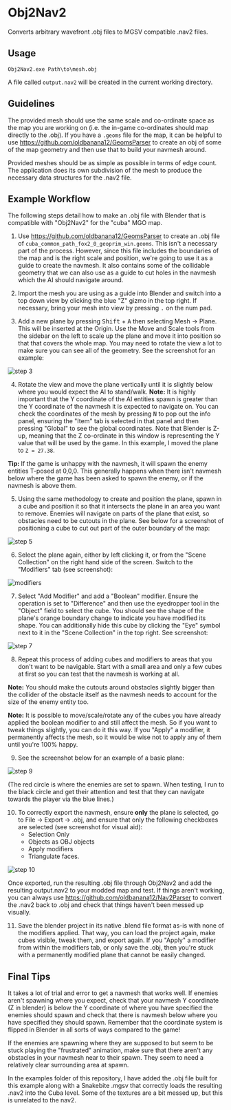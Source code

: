 # Obj2Nav2

Converts arbitrary wavefront .obj files to MGSV compatible .nav2 files.

## Usage

`Obj2Nav2.exe Path\to\mesh.obj`

A file called `output.nav2` will be created in the current working directory.

## Guidelines

The provided mesh should use the same scale and co-ordinate space as the map you are working on (i.e. the in-game co-ordinates should map directly to the .obj). If you have a `.geoms` file for the map, it can be helpful to use https://github.com/oldbanana12/GeomsParser to create an obj of some of the map geometry and then use that to build your navmesh around.

Provided meshes should be as simple as possible in terms of edge count. The application does its own subdivision of the mesh to produce the necessary data structures for the .nav2 file.

## Example Workflow

The following steps detail how to make an .obj file with Blender that is compatible with "Obj2Nav2" for the "cuba" MGO map.

1. Use https://github.com/oldbanana12/GeomsParser to create an .obj file of `cuba_common_path_fox2_0_geoprim_win.geoms`. This isn't a necessary part of the process. However, since this file includes the boundaries of the map and is the right scale and position, we're going to use it as a guide to create the navmesh. It also contains some of the collidable geometry that we can also use as a guide to cut holes in the navmesh which the AI should navigate around.
   
2. Import the mesh you are using as a guide into Blender and switch into a top down view by clicking the blue "Z" gizmo in the top right. If necessary, bring your mesh into view by pressing <kbd>.</kbd> on the num pad.

3. Add a new plane by pressing <kbd>Shift</kbd> + <kbd>A</kbd> then selecting Mesh -> Plane. This will be inserted at the Origin. Use the Move and Scale tools from the sidebar on the left to scale up the plane and move it into position so that that covers the whole map. You may need to rotate the view a lot to make sure you can see all of the geometry. See the screenshot for an example:

![step 3](screenshots/step3_screenshot.PNG)

4. Rotate the view and move the plane vertically until it is slightly below where you would expect the AI to stand/walk. **Note:** It is highly important that the Y coordinate of the AI entities spawn is greater than the Y coordinate of the navmesh it is expected to navigate on. You can check the coordinates of the mesh by pressing <kbd>N</kbd> to pop out the info panel, ensuring the "Item" tab is selected in that panel and then pressing "Global" to see the global coordinates. Note that Blender is Z-up, meaning that the Z co-ordinate in this window is representing the Y value that will be used by the game. In this example, I moved the plane to `Z = 27.38`. 
   
**Tip:** If the game is unhappy with the navmesh, it will spawn the enemy entities T-posed at 0,0,0. This generally happens when there isn't navmesh below where the game has been asked to spawn the enemy, or if the navmesh is above them.

5. Using the same methodology to create and position the plane, spawn in a cube and position it so that it intersects the plane in an area you want to remove. Enemies will navigate on parts of the plane that exist, so obstacles need to be cutouts in the plane. See below for a screenshot of positioning a cube to cut out part of the outer boundary of the map:

![step 5](screenshots/step5_screenshot.PNG)

6. Select the plane again, either by left clicking it, or from the "Scene Collection" on the right hand side of the screen. Switch to the "Modifiers" tab (see screenshot):

![modifiers](screenshots/modifiers.PNG)

7. Select "Add Modifier" and add a "Boolean" modifier. Ensure the operation is set to "Difference" and then use the eyedropper tool in the "Object" field to select the cube. You should see the shape of the plane's orange boundary change to indicate you have modified its shape. You can additionally hide this cube by clicking the "Eye" symbol next to it in the "Scene Collection" in the top right. See screenshot:

![step 7](screenshots/step7_screenshot.PNG)

8. Repeat this process of adding cubes and modifiers to areas that you don't want to be navigable. Start with a small area and only a few cubes at first so you can test that the navmesh is working at all.

**Note:** You should make the cutouts around obstacles slightly bigger than the collider of the obstacle itself as the navmesh needs to account for the size of the enemy entity too.

**Note:** It is possible to move/scale/rotate any of the cubes you have already applied the boolean modifier to and still affect the mesh. So if you want to tweak things slightly, you can do it this way. If you "Apply" a modifier, it permanently affects the mesh, so it would be wise not to apply any of them until you're 100% happy.

9. See the screenshot below for an example of a basic plane:

![step 9](screenshots/step9_screenshot.PNG)

(The red circle is where the enemies are set to spawn. When testing, I run to the black circle and get their attention and test that they can navigate towards the player via the blue lines.)

10. To correctly export the navmesh, ensure **only** the plane is selected, go to File -> Export -> .obj, and ensure that only the following checkboxes are selected (see screenshot for visual aid):
    - Selection Only
    - Objects as OBJ objects
    - Apply modifiers
    - Triangulate faces.

![step 10](screenshots/step10_screenshot.PNG)

Once exported, run the resulting .obj file through Obj2Nav2 and add the resulting output.nav2 to your modded map and test. If things aren't working, you can always use https://github.com/oldbanana12/Nav2Parser to convert the .nav2 back to .obj and check that things haven't been messed up visually.

11.  Save the blender project in its native .blend file format as-is with none of the modifiers applied. That way, you can load the project again, make cubes visible, tweak them, and export again. If you "Apply" a modifier from within the modifiers tab, or only save the .obj, then you're stuck with a permanently modified plane that cannot be easily changed.

## Final Tips

It takes a lot of trial and error to get a navmesh that works well. If enemies aren't spawning where you expect, check that your navmesh Y coordinate (Z in blender) is below the Y coordinate of where you have specified the enemies should spawn and check that there is navmesh below where you have specified they should spawn. Remember that the coordinate system is flipped in Blender in all sorts of ways compared to the game!

If the enemies are spawning where they are supposed to but seem to be stuck playing the "frustrated" animation, make sure that there aren't any obstacles in your navmesh near to their spawn. They seem to need a relatively clear surrounding area at spawn.

In the examples folder of this repository, I have added the .obj file built for this example along with a Snakebite .mgsv that correctly loads the resulting .nav2 into the Cuba level. Some of the textures are a bit messed up, but this is unrelated to the nav2.